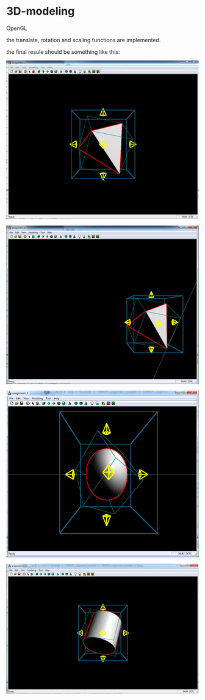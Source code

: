 # 3D-modeling
OpenGL

the translate, rotation and scaling functions are implemented.

the final resule should be something like this:

![alt tag](https://github.com/w34ma/3D-modeling/blob/master/Capture.PNG)

![alt tag](https://github.com/w34ma/3D-modeling/blob/master/Capture1.PNG)

![alt tag](https://github.com/w34ma/3D-modeling/blob/master/Capture2.PNG)

![alt tag](https://github.com/w34ma/3D-modeling/blob/master/Capture4.PNG)
